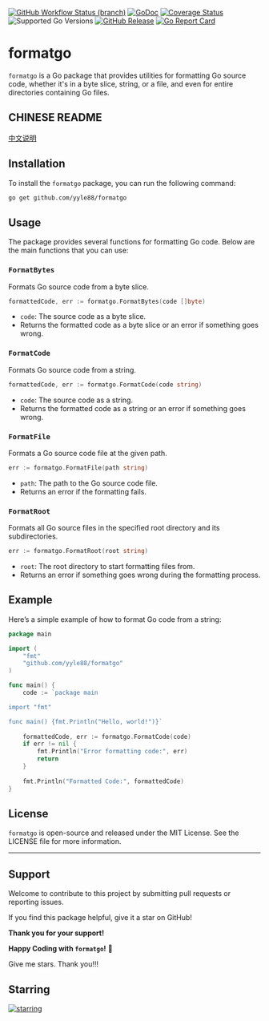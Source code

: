 [![GitHub Workflow Status (branch)](https://img.shields.io/github/actions/workflow/status/yyle88/formatgo/release.yml?branch=main&label=BUILD)](https://github.com/yyle88/formatgo/actions/workflows/release.yml?query=branch%3Amain)
[![GoDoc](https://pkg.go.dev/badge/github.com/yyle88/formatgo)](https://pkg.go.dev/github.com/yyle88/formatgo)
[![Coverage Status](https://img.shields.io/coveralls/github/yyle88/formatgo/master.svg)](https://coveralls.io/github/yyle88/formatgo?branch=main)
![Supported Go Versions](https://img.shields.io/badge/Go-1.22%2C%201.23-lightgrey.svg)
[![GitHub Release](https://img.shields.io/github/release/yyle88/formatgo.svg)](https://github.com/yyle88/formatgo/releases)
[![Go Report Card](https://goreportcard.com/badge/github.com/yyle88/formatgo)](https://goreportcard.com/report/github.com/yyle88/formatgo)

# formatgo

`formatgo` is a Go package that provides utilities for formatting Go source code, whether it's in a byte slice, string, or a file, and even for entire directories containing Go files.

## CHINESE README

[中文说明](README.zh.md)

## Installation

To install the `formatgo` package, you can run the following command:

```bash
go get github.com/yyle88/formatgo
```

## Usage

The package provides several functions for formatting Go code. Below are the main functions that you can use:

### `FormatBytes`

Formats Go source code from a byte slice.

```go
formattedCode, err := formatgo.FormatBytes(code []byte)
```

- `code`: The source code as a byte slice.
- Returns the formatted code as a byte slice or an error if something goes wrong.

### `FormatCode`

Formats Go source code from a string.

```go
formattedCode, err := formatgo.FormatCode(code string)
```

- `code`: The source code as a string.
- Returns the formatted code as a string or an error if something goes wrong.

### `FormatFile`

Formats a Go source code file at the given path.

```go
err := formatgo.FormatFile(path string)
```

- `path`: The path to the Go source code file.
- Returns an error if the formatting fails.

### `FormatRoot`

Formats all Go source files in the specified root directory and its subdirectories.

```go
err := formatgo.FormatRoot(root string)
```

- `root`: The root directory to start formatting files from.
- Returns an error if something goes wrong during the formatting process.

## Example

Here’s a simple example of how to format Go code from a string:

```go
package main

import (
	"fmt"
	"github.com/yyle88/formatgo"
)

func main() {
	code := `package main

import "fmt"

func main() {fmt.Println("Hello, world!")}`
	
	formattedCode, err := formatgo.FormatCode(code)
	if err != nil {
		fmt.Println("Error formatting code:", err)
		return
	}
	
	fmt.Println("Formatted Code:", formattedCode)
}
```

## License

`formatgo` is open-source and released under the MIT License. See the LICENSE file for more information.

---

## Support

Welcome to contribute to this project by submitting pull requests or reporting issues.

If you find this package helpful, give it a star on GitHub!

**Thank you for your support!**

**Happy Coding with `formatgo`!** 🎉

Give me stars. Thank you!!!

## Starring

[![starring](https://starchart.cc/yyle88/formatgo.svg?variant=adaptive)](https://starchart.cc/yyle88/formatgo)
